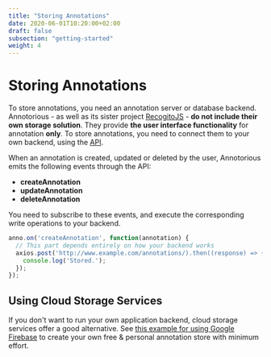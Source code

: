 ```yaml
---
title: "Storing Annotations"
date: 2020-06-01T10:20:00+02:00
draft: false
subsection: "getting-started"
weight: 4
---
```


# Storing Annotations

To store annotations, you need an annotation server or database backend.
Annotorious - as well as its sister project [RecogitoJS](https://github.com/recogito/recogito) - __do not 
include their own storage solution__. They provide __the user interface functionality__ for annotation 
__only__. To store annotations, you need to connect them to your own backend, using the [API](https://github.com/recogito/annotorious/wiki/API-Reference).

When an annotation is created, updated or deleted by the user, Annotorious emits the following events 
through the API:

- __createAnnotation__
- __updateAnnotation__
- __deleteAnnotation__

You need to subscribe to these events, and execute the corresponding write operations to your backend. 

```javascript
anno.on('createAnnotation', function(annotation) {
  // This part depends entirely on how your backend works
  axios.post('http://www.example.com/annotations/).then((response) => {
    console.log('Stored.');
  });
});
```

## Using Cloud Storage Services

If you don't want to run your own application backend, cloud storage services offer a good alternative.
See [this example for using Google Firebase](https://github.com/recogito/annotorious/wiki/Using-Firebase-for-Storage) to create your own free & personal annotation store with minimum effort.
